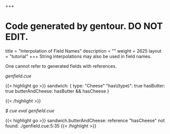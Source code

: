 +++
# Code generated by gentour. DO NOT EDIT.
title = "Interpolation of Field Names"
description = ""
weight = 2625
layout = "tutorial"
+++
String interpolations may also be used in field names.

One cannot refer to generated fields with references.


<a id="td-block-padding" class="td-offset-anchor"></a>
<section class="row td-box td-box--white td-box--gradient td-box--height-auto">
<div class="col-lg-6 mr-0">
<i>genfield.cue</i>
<p>
{{< highlight go >}}
sandwich: {
    type:            "Cheese"
    "has\(type)":    true
    hasButter:       true
    butterAndCheese: hasButter && hasCheese
}

{{< /highlight >}}
<br>
</div>

<div class="col-lg-6 ml-0"><i>$ cue eval genfield.cue</i>
<p>
{{< highlight go >}}
sandwich.butterAndCheese: reference "hasCheese" not found:
    ./genfield.cue:5:35
{{< /highlight >}}
</div>
</section>